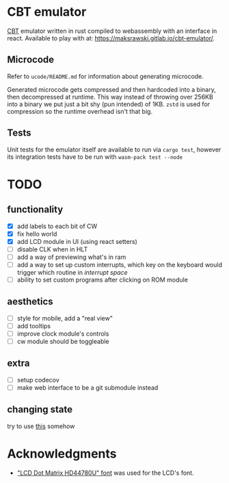 # CBT emulator

[CBT](https://gitlab.com/MaksRawski/cbt/) emulator written in rust compiled to webassembly with an interface in react.
Available to play with at: https://maksrawski.gitlab.io/cbt-emulator/.

## Microcode
Refer to `ucode/README.md` for information about generating microcode.

Generated microcode gets compressed and then hardcoded into a binary, then decompressed at runtime.
This way instead of throwing over 256KB into a binary we put just a bit shy (pun intended) of 1KB.
`zstd` is used for compression so the runtime overhead isn't that big.

## Tests
Unit tests for the emulator itself are available to run via `cargo test`, 
however its integration tests have to be run with `wasm-pack test --node`


# TODO
## functionality
- [x] add labels to each bit of CW
- [X] fix hello world
- [X] add LCD module in UI (using react setters)
- [ ] disable CLK when in HLT
- [ ] add a way of previewing what's in ram
- [ ] add a way to set up custom interrupts, which key on the keyboard would trigger which routine in _interrupt space_
- [ ] ability to set custom programs after clicking on ROM module

## aesthetics
- [ ] style for mobile, add a "real view"
- [ ] add tooltips
- [ ] improve clock module's controls
- [ ] cw module should be toggleable

## extra
- [ ] setup codecov
- [ ] make web interface to be a git submodule instead

## changing state
try to use [this](https://stackoverflow.com/a/31869669) somehow

# Acknowledgments 
- ["LCD Dot Matrix HD44780U" font](https://fontstruct.com/fontstructions/show/476121/lcd_dot_matrix_hd44780u)
was used for the LCD's font.
